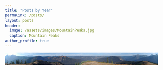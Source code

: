 ```yaml
---
title: "Posts by Year"
permalink: /posts/
layout: posts
header: 
  image: /assets/images/MountainPeaks.jpg
  caption: Mountain Peaks
author_profile: true
---
```

<img class="header-image" src="/assets/images/MountainPeaks.jpg" alt="Mountain Peaks">
